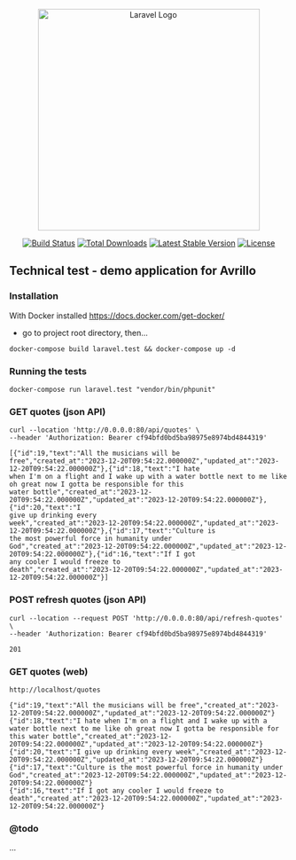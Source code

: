 <p align="center"><a href="https://laravel.com" target="_blank"><img src="https://raw.githubusercontent.com/laravel/art/master/logo-lockup/5%20SVG/2%20CMYK/1%20Full%20Color/laravel-logolockup-cmyk-red.svg" width="400" alt="Laravel Logo"></a></p>

<p align="center">
<a href="https://github.com/laravel/framework/actions"><img src="https://github.com/laravel/framework/workflows/tests/badge.svg" alt="Build Status"></a>
<a href="https://packagist.org/packages/laravel/framework"><img src="https://img.shields.io/packagist/dt/laravel/framework" alt="Total Downloads"></a>
<a href="https://packagist.org/packages/laravel/framework"><img src="https://img.shields.io/packagist/v/laravel/framework" alt="Latest Stable Version"></a>
<a href="https://packagist.org/packages/laravel/framework"><img src="https://img.shields.io/packagist/l/laravel/framework" alt="License"></a>
</p>

## Technical test - demo application for Avrillo

### Installation

With Docker installed https://docs.docker.com/get-docker/

* go to project root directory, then...

``docker-compose build laravel.test && docker-compose up -d``

### Running the tests

``docker-compose run laravel.test "vendor/bin/phpunit"``

### GET quotes (json API)

```
curl --location 'http://0.0.0.0:80/api/quotes' \
--header 'Authorization: Bearer cf94bfd0bd5ba98975e8974bd4844319'

[{"id":19,"text":"All the musicians will be
free","created_at":"2023-12-20T09:54:22.000000Z","updated_at":"2023-12-20T09:54:22.000000Z"},{"id":18,"text":"I hate
when I'm on a flight and I wake up with a water bottle next to me like oh great now I gotta be responsible for this
water bottle","created_at":"2023-12-20T09:54:22.000000Z","updated_at":"2023-12-20T09:54:22.000000Z"},{"id":20,"text":"I
give up drinking every
week","created_at":"2023-12-20T09:54:22.000000Z","updated_at":"2023-12-20T09:54:22.000000Z"},{"id":17,"text":"Culture is
the most powerful force in humanity under
God","created_at":"2023-12-20T09:54:22.000000Z","updated_at":"2023-12-20T09:54:22.000000Z"},{"id":16,"text":"If I got
any cooler I would freeze to
death","created_at":"2023-12-20T09:54:22.000000Z","updated_at":"2023-12-20T09:54:22.000000Z"}]

```

### POST refresh quotes (json API)

```
curl --location --request POST 'http://0.0.0.0:80/api/refresh-quotes' \
--header 'Authorization: Bearer cf94bfd0bd5ba98975e8974bd4844319'

201

```

### GET quotes (web)

```
http://localhost/quotes

{"id":19,"text":"All the musicians will be free","created_at":"2023-12-20T09:54:22.000000Z","updated_at":"2023-12-20T09:54:22.000000Z"}
{"id":18,"text":"I hate when I'm on a flight and I wake up with a water bottle next to me like oh great now I gotta be responsible for this water bottle","created_at":"2023-12-20T09:54:22.000000Z","updated_at":"2023-12-20T09:54:22.000000Z"}
{"id":20,"text":"I give up drinking every week","created_at":"2023-12-20T09:54:22.000000Z","updated_at":"2023-12-20T09:54:22.000000Z"}
{"id":17,"text":"Culture is the most powerful force in humanity under God","created_at":"2023-12-20T09:54:22.000000Z","updated_at":"2023-12-20T09:54:22.000000Z"}
{"id":16,"text":"If I got any cooler I would freeze to death","created_at":"2023-12-20T09:54:22.000000Z","updated_at":"2023-12-20T09:54:22.000000Z"}

```

### @todo

...
